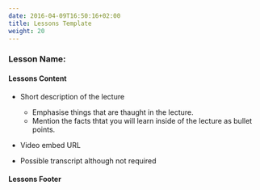 ```yaml
---
date: 2016-04-09T16:50:16+02:00
title: Lessons Template 
weight: 20
---
```


### Lesson Name:

#### Lessons Content

- Short description of the lecture
  - Emphasise things that are thaught in the lecture. 
  - Mention the facts thtat you will learn inside of the lecture as bullet points.
  
- Video embed URL

- Possible transcript although not required


#### Lessons Footer
